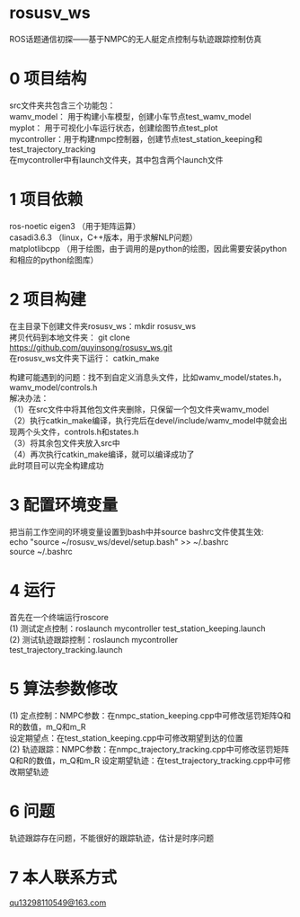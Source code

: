 # rosusv_ws
ROS话题通信初探——基于NMPC的无人艇定点控制与轨迹跟踪控制仿真

# 0 项目结构  
src文件夹共包含三个功能包：  
wamv_model： 用于构建小车模型，创建小车节点test_wamv_model  
myplot：    用于可视化小车运行状态，创建绘图节点test_plot  
mycontroller：用于构建nmpc控制器，创建节点test_station_keeping和test_trajectory_tracking  
在mycontroller中有launch文件夹，其中包含两个launch文件

# 1 项目依赖  
ros-noetic 
eigen3         （用于矩阵运算）  
casadi3.6.3    （linux，C++版本，用于求解NLP问题）  
matplotlibcpp  （用于绘图，由于调用的是python的绘图，因此需要安装python和相应的python绘图库）  

# 2 项目构建  
在主目录下创建文件夹rosusv_ws：mkdir rosusv_ws  
拷贝代码到本地文件夹：         git clone https://github.com/quyinsong/rosusv_ws.git  
在rosusv_ws文件夹下运行：     catkin_make  

构建可能遇到的问题：找不到自定义消息头文件，比如wamv_model/states.h，wamv_model/controls.h  
解决办法：  
（1）在src文件中将其他包文件夹删除，只保留一个包文件夹wamv_model  
（2）执行catkin_make编译，执行完后在devel/include/wamv_model中就会出现两个头文件，controls.h和states.h  
（3）将其余包文件夹放入src中  
（4）再次执行catkin_make编译，就可以编译成功了  
此时项目可以完全构建成功  

# 3 配置环境变量  
把当前工作空间的环境变量设置到bash中并source bashrc文件使其生效:  
echo "source ~/rosusv_ws/devel/setup.bash" >> ~/.bashrc  
source ~/.bashrc  

# 4 运行  
首先在一个终端运行roscore  
(1) 测试定点控制：roslaunch mycontroller test_station_keeping.launch  
(2) 测试轨迹跟踪控制：roslaunch mycontroller test_trajectory_tracking.launch  

# 5 算法参数修改  
(1) 定点控制：NMPC参数：在nmpc_station_keeping.cpp中可修改惩罚矩阵Q和R的数值，m_Q和m_R  
    设定期望点：在test_station_keeping.cpp中可修改期望到达的位置  
(2) 轨迹跟踪：NMPC参数：在nmpc_trajectory_tracking.cpp中可修改惩罚矩阵Q和R的数值，m_Q和m_R 
    设定期望轨迹：在test_trajectory_tracking.cpp中可修改期望轨迹  

# 6 问题  
轨迹跟踪存在问题，不能很好的跟踪轨迹，估计是时序问题

# 7 本人联系方式  
qu13298110549@163.com  
